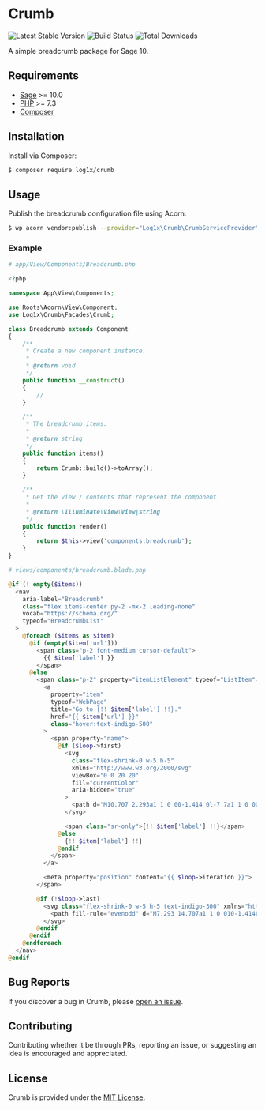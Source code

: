 # Crumb

![Latest Stable Version](https://img.shields.io/packagist/v/log1x/crumb?style=flat-square)
![Build Status](https://img.shields.io/github/workflow/status/log1x/crumb/Main)
![Total Downloads](https://img.shields.io/packagist/dt/log1x/crumb?style=flat-square)

A simple breadcrumb package for Sage 10.

## Requirements

- [Sage](https://github.com/roots/sage) >= 10.0
- [PHP](https://secure.php.net/manual/en/install.php) >= 7.3
- [Composer](https://getcomposer.org/download/)

## Installation

Install via Composer:

```bash
$ composer require log1x/crumb
```

## Usage

Publish the breadcrumb configuration file using Acorn:

```sh
$ wp acorn vendor:publish --provider="Log1x\Crumb\CrumbServiceProvider"
```

### Example

```php
# app/View/Components/Breadcrumb.php

<?php

namespace App\View\Components;

use Roots\Acorn\View\Component;
use Log1x\Crumb\Facades\Crumb;

class Breadcrumb extends Component
{
    /**
     * Create a new component instance.
     *
     * @return void
     */
    public function __construct()
    {
        //
    }

    /**
     * The breadcrumb items.
     *
     * @return string
     */
    public function items()
    {
        return Crumb::build()->toArray();
    }

    /**
     * Get the view / contents that represent the component.
     *
     * @return \Illuminate\View\View|string
     */
    public function render()
    {
        return $this->view('components.breadcrumb');
    }
}
```

```php
# views/components/breadcrumb.blade.php

@if (! empty($items))
  <nav
    aria-label="Breadcrumb"
    class="flex items-center py-2 -mx-2 leading-none"
    vocab="https://schema.org/"
    typeof="BreadcrumbList"
  >
    @foreach ($items as $item)
      @if (empty($item['url']))
        <span class="p-2 font-medium cursor-default">
          {{ $item['label'] }}
        </span>
      @else
        <span class="p-2" property="itemListElement" typeof="ListItem">
          <a
            property="item"
            typeof="WebPage"
            title="Go to {!! $item['label'] !!}."
            href="{{ $item['url'] }}"
            class="hover:text-indigo-500"
          >
            <span property="name">
              @if ($loop->first)
                <svg
                  class="flex-shrink-0 w-5 h-5"
                  xmlns="http://www.w3.org/2000/svg"
                  viewBox="0 0 20 20"
                  fill="currentColor"
                  aria-hidden="true"
                >
                  <path d="M10.707 2.293a1 1 0 00-1.414 0l-7 7a1 1 0 001.414 1.414L4 10.414V17a1 1 0 001 1h2a1 1 0 001-1v-2a1 1 0 011-1h2a1 1 0 011 1v2a1 1 0 001 1h2a1 1 0 001-1v-6.586l.293.293a1 1 0 001.414-1.414l-7-7z" />
                </svg>

                <span class="sr-only">{!! $item['label'] !!}</span>
              @else
                {!! $item['label'] !!}
              @endif
            </span>
          </a>

          <meta property="position" content="{{ $loop->iteration }}">
        </span>

        @if (!$loop->last)
          <svg class="flex-shrink-0 w-5 h-5 text-indigo-300" xmlns="http://www.w3.org/2000/svg" viewBox="0 0 20 20" fill="currentColor" aria-hidden="true">
            <path fill-rule="evenodd" d="M7.293 14.707a1 1 0 010-1.414L10.586 10 7.293 6.707a1 1 0 011.414-1.414l4 4a1 1 0 010 1.414l-4 4a1 1 0 01-1.414 0z" clip-rule="evenodd" />
          </svg>
        @endif
      @endif
    @endforeach
  </nav>
@endif
```

## Bug Reports

If you discover a bug in Crumb, please [open an issue](https://github.com/log1x/crumb/issues).

## Contributing

Contributing whether it be through PRs, reporting an issue, or suggesting an idea is encouraged and appreciated.

## License

Crumb is provided under the [MIT License](https://github.com/log1x/crumb/blob/master/LICENSE.md).
